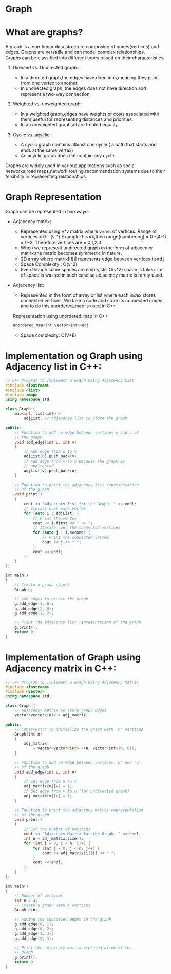 # Graph

# What are graphs?
A graph is a non-linear data structure comprising of nodes(vertices) and edges. Graphs are versatile and can model complex relationships.
<br>
Graphs can be classified into different types based on their characteristics:
1. Directed vs. Undirected graph :
   - In a directed graph,the edges have directions,meaning they point from one vertex to another.
   - In undirected graph, the edges does not have direction and represent a two-way connection.

2. Weighted vs. unweighted graph:
   -   In a weighted graph,edges have weights or costs associated with them,useful for representing distances and priorities.
   - In an unweighted graph,all are treated equally.

3. Cyclic vs. acyclic:
   - A cyclic graph contains atleast one cycle.( a path that starts and ends at the same vertex)   
   - An acyclic graph does not contain any cycle.

Graphs are widely used in various applications such as social networks,road maps,network routing,recommendation systems due to their felxibility in representing relationships.


# Graph Representation

Graph can be represented in two ways-
  - Adjacency matrix: 
    - Represented using v*v matrix,where v=no. of vertices.
  Range of vertices = 0 - (v-1)
  Example: If v=4,then range(numbering) = 0 -(4-1) = 0-3.
  Therefore,vertices are = 0,1,2,3
    - When we represent undirected graph in the form of adjacency matirx,the matrix becomes symmetric in nature.
    - 2D array where matrix[i][j] represents edge between vertices i and j.
    - Space Complexity : O(v^2)
    - Even though some spaces are empty,still O(v^2) space is taken. Lot of space is wasted in such case,so adjacency matrix is rarely used.


  - Adjacency list:
    - Represented in the form of array or list where each index stores connected vertices. We take a node and store its connected nodes and to do this unordered_map is used in C++.

    Representation using unordered_map in C++-
    ``` C++
    unordered_map<int,vector<int>>adj;
    ```

    - Space complexity: O(V+E)

# Implementation og Graph using Adjacency list in C++:

```C++
// C++ Program to Implement a Graph Using Adjacency List
#include <iostream>
#include <list>
#include <map>
using namespace std;

class Graph {
    map<int, list<int> >
        adjList; // Adjacency list to store the graph

public:
    // Function to add an edge between vertices u and v of
    // the graph
    void add_edge(int u, int v)
    {
        // Add edge from u to v
        adjList[u].push_back(v);
        // Add edge from v to u because the graph is
        // undirected
        adjList[v].push_back(u);
    }

    // Function to print the adjacency list representation
    // of the graph
    void print()
    {
        cout << "Adjacency list for the Graph: " << endl;
        // Iterate over each vertex
        for (auto i : adjList) {
            // Print the vertex
            cout << i.first << " -> ";
            // Iterate over the connected vertices
            for (auto j : i.second) {
                // Print the connected vertex
                cout << j << " ";
            }
            cout << endl;
        }
    }
};

int main()
{
    // Create a graph object
    Graph g;

    // Add edges to create the graph
    g.add_edge(1, 0);
    g.add_edge(2, 0);
    g.add_edge(1, 2);

    // Print the adjacency list representation of the graph
    g.print();
    return 0;
}
```

# Implementation of Graph using Adjacency matrix in C++:
```C++
// C++ Program to Implement a Graph Using Adjacency Matrix
#include <iostream>
#include <vector>
using namespace std;

class Graph {
    // Adjacency matrix to store graph edges
    vector<vector<int> > adj_matrix;

public:
    // Constructor to initialize the graph with 'n' vertices
    Graph(int n)
    {
        adj_matrix
            = vector<vector<int> >(n, vector<int>(n, 0));
    }

    // Function to add an edge between vertices 'u' and 'v'
    // of the graph
    void add_edge(int u, int v)
    {
        // Set edge from u to v
        adj_matrix[u][v] = 1;
        // Set edge from v to u (for undirected graph)
        adj_matrix[v][u] = 1;
    }

    // Function to print the adjacency matrix representation
    // of the graph
    void print()
    {
        // Get the number of vertices
        cout << "Adjacency Matrix for the Graph: " << endl;
        int n = adj_matrix.size();
        for (int i = 0; i < n; i++) {
            for (int j = 0; j < n; j++) {
                cout << adj_matrix[i][j] << " ";
            }
            cout << endl;
        }
    }
};

int main()
{
    // Number of vertices
    int n = 4;
    // Create a graph with 4 vertices
    Graph g(n);

    // Adding the specified edges in the graph
    g.add_edge(0, 1);
    g.add_edge(0, 2);
    g.add_edge(1, 3);
    g.add_edge(2, 3);

    // Print the adjacency matrix representation of the
    // graph
    g.print();
    return 0;
}


